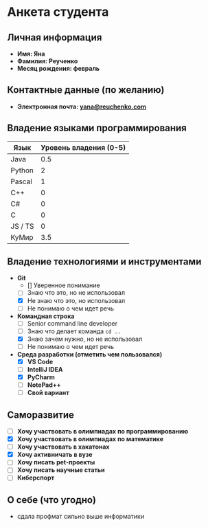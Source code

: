 # Анкета студента

## Личная информация
- **Имя: Яна**
- **Фамилия: Реученко**
- **Месяц рождения: февраль**

## Контактные данные (по желанию)
- **Электронная почта: yana@reuchenko.com**

## Владение языками программирования
| Язык | Уровень владения (0-5) |
|---|--------------------|
| Java |            0.5       |
| Python |             2      |
| Pascal |         1           |
| C++ |          0          |
| C# |        0           |
| C |         0           |
| JS / TS |     0               |
| КуМир |           3.5         |

## Владение технологиями и инструментами
- **Git**
  - [] Уверенное понимание
  - [ ] Знаю что это, но не использовал
  - [X] Не знаю что это, но использовал
  - [ ] Не понимаю о чем идет речь

- **Командная строка**
  - [ ] Senior command line developer
  - [ ] Знаю что делает команда `cd ..`
  - [X] Знаю зачем нужно, но не использовал
  - [ ] Не понимаю о чем идет речь

- **Среда разработки (отметить чем пользовался)**
  - [X] **VS Code**
  - [ ] **IntelliJ IDEA**
  - [X] **PyCharm**
  - [ ] **NotePad++**
  - [ ] **Свой вариант**

## Саморазвитие

- [ ] **Хочу участвовать в олимпиадах по программированию**
- [X] **Хочу участвовать в олимпиадах по математике**
- [ ] **Хочу участвовать в хакатонах**
- [X] **Хочу активничать в вузе**
- [ ] **Хочу писать pet-проекты**
- [ ] **Хочу писать научные статьи**
- [ ] **Киберспорт**

## О себе (что угодно)

- сдала профмат сильно выше информатики 
